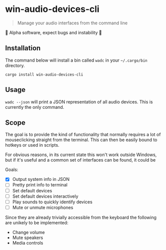 # win-audio-devices-cli

> Manage your audio interfaces from the command line

:cartwheeling: Alpha software, expect bugs and instability :cartwheeling:

## Installation

The command below will install a bin called `wadc` in your `~/.cargo/bin` directory.

`cargo install win-audio-devices-cli`

## Usage

`wadc --json` will print a JSON representation of all audio devices.
This is currently the only command.

## Scope

The goal is to provide the kind of functionality that normally requires a lot
of mouseclicking straight from the terminal. This can then be easily bound to
hotkeys or used in scripts.

For obvious reasons, in its current state this won't work outside Windows, but
if it's useful and a common set of interfaces can be found, it could be

Goals:
- [x] Output system info in JSON
- [ ] Pretty print info to terminal
- [ ] Set default devices
- [ ] Set default devices interactively
- [ ] Play sounds to quickly identify devices
- [ ] Mute or unmute microphones

Since they are already trivially accessible from the keyboard
the following are unikely to be implemented:
* Change volume
* Mute speakers
* Media controls
